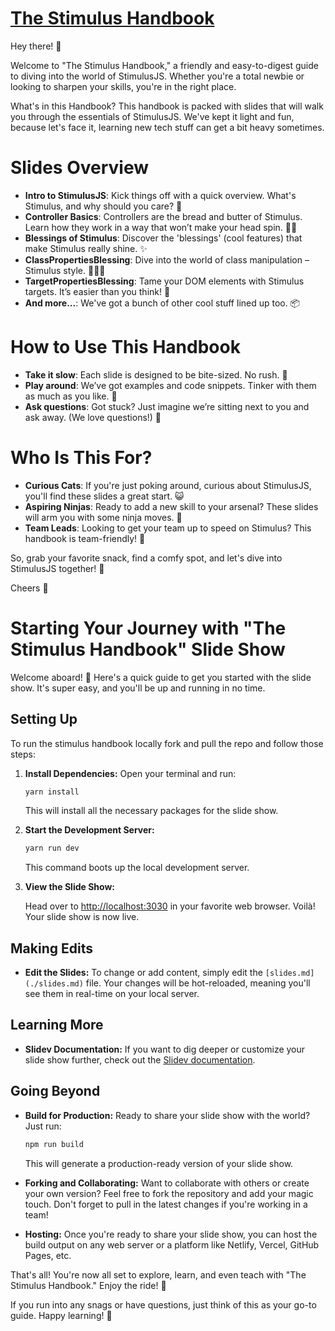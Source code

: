 # [The Stimulus Handbook](https://omarluq.github.io/the_stimulus_handbook/)

Hey there! 👋

Welcome to "The Stimulus Handbook," a friendly and easy-to-digest guide to diving into the world of StimulusJS. Whether you're a total newbie or looking to sharpen your skills, you're in the right place.

What's in this Handbook?
This handbook is packed with slides that will walk you through the essentials of StimulusJS. We've kept it light and fun, because let's face it, learning new tech stuff can get a bit heavy sometimes.

# Slides Overview

- **Intro to StimulusJS**: Kick things off with a quick overview. What's Stimulus, and why should you care? 🚀
- **Controller Basics**: Controllers are the bread and butter of Stimulus. Learn how they work in a way that won’t make your head spin. 🍞🧈
- **Blessings of Stimulus**: Discover the 'blessings' (cool features) that make Stimulus really shine. ✨
- **ClassPropertiesBlessing**: Dive into the world of class manipulation – Stimulus style. 🏊‍♂️🎨
- **TargetPropertiesBlessing**: Tame your DOM elements with Stimulus targets. It’s easier than you think! 🎯
- **And more...**: We've got a bunch of other cool stuff lined up too. 📦

# How to Use This Handbook

- **Take it slow**: Each slide is designed to be bite-sized. No rush. 🐢
- **Play around**: We’ve got examples and code snippets. Tinker with them as much as you like. 🔧
- **Ask questions**: Got stuck? Just imagine we’re sitting next to you and ask away. (We love questions!) 💭

# Who Is This For?

- **Curious Cats**: If you're just poking around, curious about StimulusJS, you'll find these slides a great start. 😺
- **Aspiring Ninjas**: Ready to add a new skill to your arsenal? These slides will arm you with some ninja moves. 🥋
- **Team Leads**: Looking to get your team up to speed on Stimulus? This handbook is team-friendly! 👥

So, grab your favorite snack, find a comfy spot, and let's dive into StimulusJS together! 🚀


Cheers 🌟

# Starting Your Journey with "The Stimulus Handbook" Slide Show

Welcome aboard! 🎉 Here's a quick guide to get you started with the slide show. It's super easy, and you'll be up and running in no time.

## Setting Up

To run the stimulus handbook locally fork and pull the repo and follow those steps:

1. **Install Dependencies:** Open your terminal and run:

   ```bash
   yarn install
   ```

   This will install all the necessary packages for the slide show.

2. **Start the Development Server:** 

   ```bash
   yarn run dev
   ```

   This command boots up the local development server.

3. **View the Slide Show:** 

   Head over to [http://localhost:3030](http://localhost:3030) in your favorite web browser. Voilà! Your slide show is now live.

## Making Edits

- **Edit the Slides:** To change or add content, simply edit the `[slides.md](./slides.md)` file. Your changes will be hot-reloaded, meaning you'll see them in real-time on your local server.

## Learning More

- **Slidev Documentation:** If you want to dig deeper or customize your slide show further, check out the [Slidev documentation](https://sli.dev/).

## Going Beyond

- **Build for Production:** Ready to share your slide show with the world? Just run:

  ```bash
  npm run build
  ```

  This will generate a production-ready version of your slide show.

- **Forking and Collaborating:** Want to collaborate with others or create your own version? Feel free to fork the repository and add your magic touch. Don't forget to pull in the latest changes if you're working in a team!

- **Hosting:** Once you're ready to share your slide show, you can host the build output on any web server or a platform like Netlify, Vercel, GitHub Pages, etc.

That's all! You're now all set to explore, learn, and even teach with "The Stimulus Handbook." Enjoy the ride! 🚀

If you run into any snags or have questions, just think of this as your go-to guide. Happy learning! 🌟

